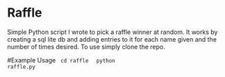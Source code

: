# Raffle
Simple Python script I wrote to pick a raffle winner at random.  It works by creating a sql lite db and adding entries to it for 
each name given and the number of times desired.  To use simply clone the repo.

#Example Usage
<code> cd raffle </code>
<code> python raffle.py</code>
